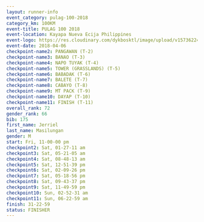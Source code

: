 ```yaml
---
layout: runner-info 
event_category: pulag-100-2018 
category_km: 100KM 
event-title: PULAG 100 2018 
event-location: Kayapa Nueva Ecija Philippines 
event-logo: https://res.cloudinary.com/dykbosktl/image/upload/v1573622467/Logo/logo-p1_tnutwz.jpg 
event-date: 2018-04-06 
checkpoint-name2: PANGAWAN (T-2) 
checkpoint-name3: BANAO (T-3) 
checkpoint-name4: NAPO TUYAK (T-4) 
checkpoint-name5: TOWER (GRASSLANDS) (T-5) 
checkpoint-name6: BABADAK (T-6) 
checkpoint-name7: BALETE (T-7) 
checkpoint-name8: CABAYO (T-8) 
checkpoint-name9: MT PACK (T-9) 
checkpoint-name10: DAYAP (T-10) 
checkpoint-name11: FINISH (T-11) 
overall_rank: 72
gender_rank: 66
bib: 175
first_name: Jerriel
last_name: Masilungan
gender: M
start: Fri, 11-00-00 pm
checkpoint2: Sat, 01-27-11 am
checkpoint3: Sat, 05-21-05 am
checkpoint4: Sat, 08-48-13 am
checkpoint5: Sat, 12-51-39 pm
checkpoint6: Sat, 02-09-26 pm
checkpoint7: Sat, 05-18-56 pm
checkpoint8: Sat, 09-43-37 pm
checkpoint9: Sat, 11-49-59 pm
checkpoint10: Sun, 02-52-31 am
checkpoint11: Sun, 06-22-59 am
finish: 31-22-59
status: FINISHER
---
```

